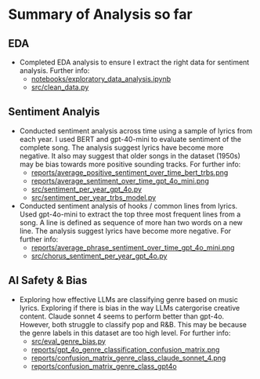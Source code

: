 # Summary of Analysis so far


## EDA

* Completed EDA analysis to ensure I extract the right data for sentiment analysis. Further info:
    * [notebooks/exploratory_data_analysis.ipynb](https://github.com/wanyakrecipes/lyrical_sentiment/blob/main/notebooks/exploratory_data_analysis.ipynb)
    * [src/clean_data.py](https://github.com/wanyakrecipes/lyrical_sentiment/blob/main/src/clean_data.py)


## Sentiment Analyis

* Conducted sentiment analysis across time using a sample of lyrics from each year. I used BERT and gpt-40-mini to evaluate sentiment of the complete song. The analysis suggest lyrics have become more negative. It also may suggest that older songs in the dataset (1950s) may be bias towards more positive sounding tracks. For further info:
    * [reports/average_positive_sentiment_over_time_bert_trbs.png](https://github.com/wanyakrecipes/lyrical_sentiment/blob/main/reports/average_positive_sentiment_over_time_bert_trbs.png)
    * [reports/average_sentiment_over_time_gpt_4o_mini.png](https://github.com/wanyakrecipes/lyrical_sentiment/blob/main/reports/average_sentiment_over_time_gpt_4o_mini.png)
    * [src/sentiment_per_year_gpt_4o.py](https://github.com/wanyakrecipes/lyrical_sentiment/blob/main/src/sentiment_per_year_gpt_4o.py)
    * [src/sentiment_per_year_trbs_model.py](https://github.com/wanyakrecipes/lyrical_sentiment/blob/main/src/sentiment_per_year_trbs_model.py)
* Conducted sentiment analysis of hooks / common lines from lyrics. Used gpt-4o-mini to extract the top three most frequent lines from a song. A line is defined as sequence of more han two words on a new line. The analysis suggest lyrics have become more negative. For further info:
    * [reports/average_phrase_sentiment_over_time_gpt_4o_mini.png](https://github.com/wanyakrecipes/lyrical_sentiment/blob/main/reports/average_phrase_sentiment_over_time_gpt_4o_mini.png)
    * [src/chorus_sentiment_per_year_gpt_4o.py](https://github.com/wanyakrecipes/lyrical_sentiment/blob/main/src/chorus_sentiment_per_year_gpt_4o.py)


## AI Safety & Bias
* Exploring how effective LLMs are classifying genre based on music lyrics. Exploring if there is bias in the way LLMs catergorise creative content. Claude sonnet 4 seems to perform better than gpt-4o. However, both struggle to classify pop and R&B. This may be because the genre labels in this dataset are too high level. For further info:
    * [src/eval_genre_bias.py](https://github.com/wanyakrecipes/lyrical_sentiment/blob/main/src/eval_genre_bias.py)
    * [reports/gpt_4o_genre_classification_confusion_matrix.png](https://github.com/wanyakrecipes/lyrical_sentiment/blob/main/reports/gpt_4o_genre_classification_confusion_matrix.png)
    * [reports/confusion_matrix_genre_class_claude_sonnet_4.png](https://github.com/wanyakrecipes/lyrical_sentiment/blob/main/reports/confusion_matrix_genre_class_claude_sonnet_4.png)
    * [reports/confusion_matrix_genre_class_gpt4o](https://github.com/wanyakrecipes/lyrical_sentiment/blob/main/reports/confusion_matrix_genre_class_gpt4o.png)
